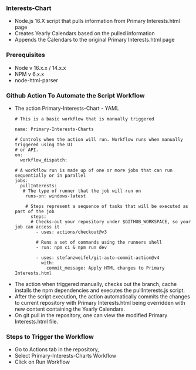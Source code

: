 ### Interests-Chart
- Node.js 16.X script that pulls information from Primary Interests.html page
- Creates Yearly Calendars based on the pulled information
- Appends the Calendars to the original Primary Interests.html page

### Prerequisites
- Node v 16.x.x / 14.x.x
- NPM v 6.x.x
- node-html-parser

### Github Action To Automate the Script Workflow
- The action Primary-Interests-Chart - YAML  
    ````
    # This is a basic workflow that is manually triggered

    name: Primary-Interests-Charts

    # Controls when the action will run. Workflow runs when manually triggered using the UI
    # or API.
    on:
      workflow_dispatch:

    # A workflow run is made up of one or more jobs that can run sequentially or in parallel
    jobs:
      pullInterests:
       # The type of runner that the job will run on
        runs-on: windows-latest

        # Steps represent a sequence of tasks that will be executed as part of the job
          steps:
          # Checks-out your repository under $GITHUB_WORKSPACE, so your job can access it
            - uses: actions/checkout@v3

            # Runs a set of commands using the runners shell
            - run: npm ci & npm run dev
      
            - uses: stefanzweifel/git-auto-commit-action@v4
              with:
                commit_message: Apply HTML changes to Primary Interests.html
    ````
- The action when triggered manually, checks out the branch, cache installs the npm dependencies and executes the pullInterests.js script.
- After the script execution, the action automatically commits the changes to current repository with Primary Interests.html being overridden with new content     containing the Yearly Calendars.
- On git pull in the repository, one can view the modified Primary Interests.html file.

### Steps to Trigger the Workflow
- Go to Actions tab in the repository,
- Select Primary-Interests-Charts Workflow
- Click on Run Workflow
